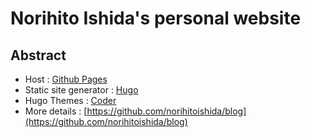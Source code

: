 # Norihito Ishida's personal website

## Abstract
- Host : [Github Pages](https://pages.github.com/)
- Static site generator : [Hugo](https://gohugo.io/)
- Hugo Themes : [Coder](https://themes.gohugo.io/hugo-coder/)
- More details : [https://github.com/norihitoishida/blog](https://github.com/norihitoishida/blog)